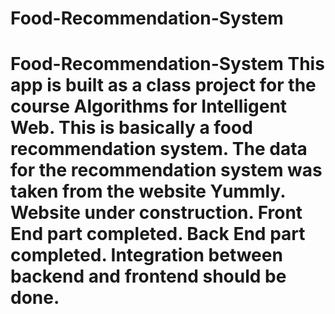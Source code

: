 # Food-Recommendation-System
# Food-Recommendation-System This app is built as a class project for the course Algorithms for Intelligent Web. This is basically a food recommendation system. The data for the recommendation system was taken from the website Yummly.   Website under construction. Front End part completed. Back End part completed.  Integration between backend and frontend should be done.

